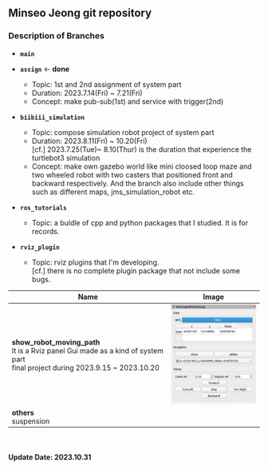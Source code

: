 ## Minseo Jeong git repository

### Description of Branches

- **`main`**
- **`assign`** ← **done**
  - Topic: 1st and 2nd assignment of system part
  - Duration: 2023.7.14(Fri) ~ 7.21(Fri)
  - Concept: make pub-sub(1st) and service with trigger(2nd)<br/>

- **`biibiii_simulation`**
  - Topic: compose simulation robot project of system part
  - Duration: 2023.8.11(Fri) ~ 10.20(Fri)<br/>
    [cf.] 2023.7.25(Tue)~ 8.10(Thur) is the duration that experience the turtlebot3 simulation
  - Concept: make own gazebo world like mini cloosed loop maze and two wheeled
    robot with two casters that positioned front and backward respectively. And the branch also include other things such as different maps, jms_simulation_robot etc.<br/>

- **`ros_tutorials`**
   - Topic: a buldle of cpp and python packages that I studied. It is for records.<br/>

- **`rviz_plugin`**
   - Topic: rviz plugins that I'm developing.<br/>
     [cf.] there is no complete plugin package that not include some bugs.

| Name            | Image |
|-----------------|-------|
|**show_robot_moving_path**<br/>It is a Rviz panel Gui made as a kind of system part<br/>final project during 2023.9.15 ~ 2023.10.20|<img src="./img/show_robot_moving_path.png" width="200" height="200" /> |
|**others**<br/>suspension| |

<br/>

#### Update Date: 2023.10.31